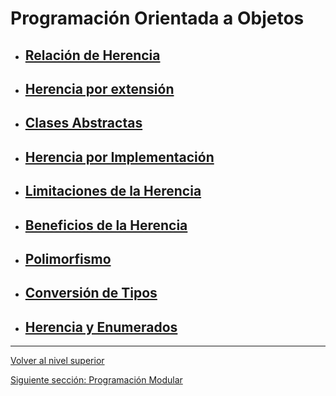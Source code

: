 # Programación Orientada a Objetos

- ## [Relación de Herencia](u1inheritanceRelationship/README.md)
- ## [Herencia por extensión](u2inheritanceByExtension/README.md)
- ## [Clases Abstractas](u3abstractClasses/README.md)
- ## [Herencia por Implementación](u4inheritanceByImplementation/README.md)
- ## [Limitaciones de la Herencia](u5inheritanceLimitations/README.md)
- ## [Beneficios de la Herencia](u6inheritanceBenefits/README.md)
- ## [Polimorfismo](u7polymorphism/README.md)
- ## [Conversión de Tipos](u8typeConversion/README.md)
- ## [Herencia y Enumerados](u9inheritanceAndEnums/README.md)


---

[Volver al nivel superior](../README.md)

[Siguiente sección: Programación Modular](../u6modularProgramming/README.md)
